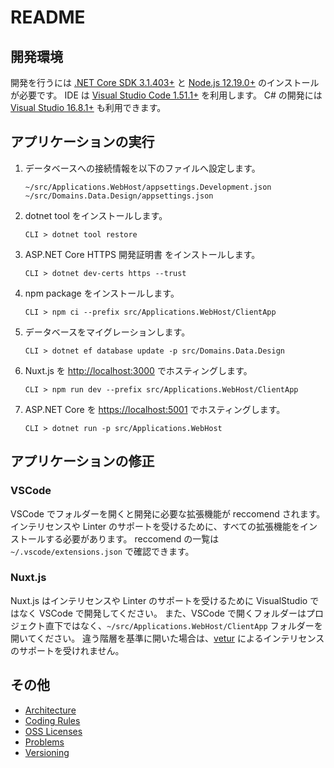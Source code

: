 # README

## 開発環境

開発を行うには [.NET Core SDK 3.1.403+](https://dotnet.microsoft.com/) と [Node.js 12.19.0+](https://nodejs.org/ja/) のインストールが必要です。
IDE は [Visual Studio Code 1.51.1+](https://azure.microsoft.com/ja-jp/products/visual-studio-code/) を利用します。
C# の開発には [Visual Studio 16.8.1+](https://visualstudio.microsoft.com/ja/downloads/) も利用できます。

## アプリケーションの実行

1. データベースへの接続情報を以下のファイルへ設定します。

    ```
    ~/src/Applications.WebHost/appsettings.Development.json
    ~/src/Domains.Data.Design/appsettings.json
    ```

2. dotnet tool をインストールします。

   ```
   CLI > dotnet tool restore
   ```

3. ASP.NET Core HTTPS 開発証明書 をインストールします。

   ```
   CLI > dotnet dev-certs https --trust
   ```

4. npm package をインストールします。

   ```
   CLI > npm ci --prefix src/Applications.WebHost/ClientApp
   ```

5. データベースをマイグレーションします。

   ```
   CLI > dotnet ef database update -p src/Domains.Data.Design
   ```

6. Nuxt.js を <http://localhost:3000> でホスティングします。

   ```
   CLI > npm run dev --prefix src/Applications.WebHost/ClientApp
   ```

7. ASP.NET Core を <https://localhost:5001> でホスティングします。

   ```
   CLI > dotnet run -p src/Applications.WebHost
   ```

## アプリケーションの修正

### VSCode

VSCode でフォルダーを開くと開発に必要な拡張機能が reccomend されます。
インテリセンスや Linter のサポートを受けるために、すべての拡張機能をインストールする必要があります。
reccomend の一覧は `~/.vscode/extensions.json` で確認できます。

### Nuxt.js

Nuxt.js はインテリセンスや Linter のサポートを受けるために VisualStudio ではなく VSCode で開発してください。
また、VSCode で開くフォルダーはプロジェクト直下ではなく、`~/src/Applications.WebHost/ClientApp` フォルダーを開いてください。
違う階層を基準に開いた場合は、[vetur](https://github.com/vuejs/vetur) によるインテリセンスのサポートを受けれません。

## その他

+ [Architecture](docs/Architecture.md)
+ [Coding Rules](docs/CodingRules.md)
+ [OSS Licenses](docs/OssLicenses.md)
+ [Problems](docs/Problems.md)
+ [Versioning](docs/Versioning.md)
